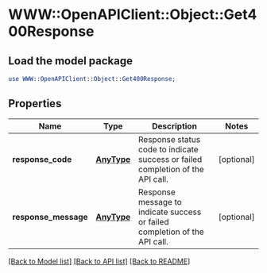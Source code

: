 # WWW::OpenAPIClient::Object::Get400Response

## Load the model package
```perl
use WWW::OpenAPIClient::Object::Get400Response;
```

## Properties
Name | Type | Description | Notes
------------ | ------------- | ------------- | -------------
**response_code** | [**AnyType**](.md) | Response status code to indicate success or failed completion of the API call. | [optional] 
**response_message** | [**AnyType**](.md) | Response message to indicate success or failed completion of the API call. | [optional] 

[[Back to Model list]](../README.md#documentation-for-models) [[Back to API list]](../README.md#documentation-for-api-endpoints) [[Back to README]](../README.md)


